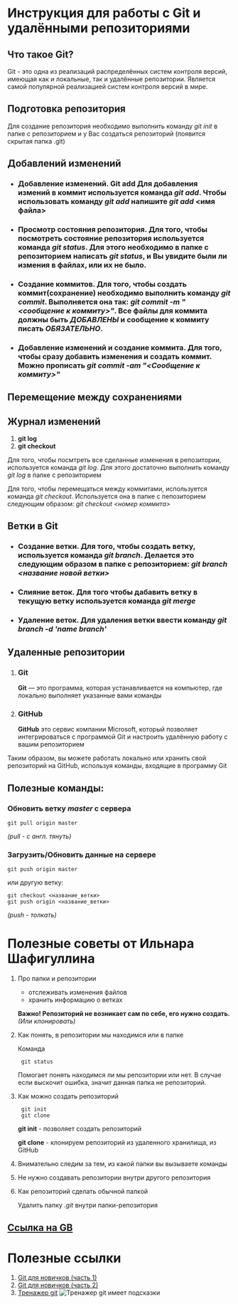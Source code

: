 # Инструкция для работы с Git и удалёнными репозиториями
## __Что такое Git?__
Git - это одна из реализаций распределённых систем контроля версий, имеющая как и локальные, так и удалённые репозитории. Является самой популярной реализацией систем контроля версий в мире.

## __Подготовка репозитория__
Для создание репозитория необходимо выполнить команду  *git init*  в папке с репозиторием и у Вас создаться репозиторий (появится скрытая папка .git)

## __Добавлений изменений__

* ### __Добавление изменений.__ Git add Для добавления измений в коммит используется команда *git add*. Чтобы использовать команду *git add* напишите *git add* <имя файла>

* ### __Просмотр состояния репозитория.__ Для того, чтобы посмотреть состояние репозитория используется команда *git status*. Для этого необходимо в папке с репозиторием написать *git status*, и Вы увидите были ли измения в файлах, или их не было.

* ### __Создание коммитов.__ Для того, чтобы создать коммит(сохранение) необходимо выполнить команду *git commit*. Выполняется она так: *git commit -m "<сообщение к коммиту>"*. Все файлы для коммита должны быть ***ДОБАВЛЕНЫ*** и сообщение к коммиту писать ***ОБЯЗАТЕЛЬНО***.

* ### __Добавление изменений и создание коммита.__  Для того, чтобы сразу добавить изменения и создать коммит. Можно прописать *git commit -am "<Сообщение к коммиту>"*

## Перемещение между сохранениями

## Журнал изменений
1. __git log__
2. __git checkout__

Для того, чтобы посмтреть все сделанные изменения в репозитории, используется команда *git log*. Для этого достаточно выполнить команду *git log* в папке с репозиторием

Для того, чтобы перемещаться между коммитами, используется команда *git checkout*. Используется она в папке с пепозиторием следующим образом: *git checkout <номер коммита>*



## Ветки в Git
* ### __Создание ветки.__ Для того, чтобы создать ветку, используется команда *git branch*. Делается это следующим образом в папке с репозиторием: *git branch <название новой ветки>*

* ### __Слияние веток.__ Для того чтобы дабавить ветку в текущую ветку используется команда *git merge*

* ### __Удаление веток.__ Для удаления ветки ввести команду *git branch -d 'name branch'*

## Удаленные репозитории
1. ### Git 
    **Git** — это программа, которая устанавливается на компьютер, где локально выполняет
указанные вами команды
2. ### GitHub
    **GitHub** это сервис компании Microsoft, который позволяет интегрироваться с
программой Git и настроить удалённую работу с вашим репозиторием

Таким образом, вы можете работать локально или хранить свой репозиторий на GitHub,
используя команды, входящие в программу Git

## Полезные команды:
    
### Обновить ветку *master* с сервера

    git pull origin master 

*(pull - c англ. тянуть)*

### Загрузить/Обновить данные на сервере

    git push origin master

или другую ветку:

    git checkout <название_ветки>
    git push origin <название_ветки>

*(push - толкать)*


# Полезные советы от Ильнара Шафигуллина 

1. Про папки и репозитории
    + отслеживать изменения файлов
    + хранить информацию о ветках

    **Важно! Репозиторий не возникает сам по себе, его нужно создать.** *(Или клонировать)*

2. Как понять, в репозитории мы находимся или в папке
    
    Команда

        git status
    Помогает понять находимся ли мы репозитории или нет. В случае если выскочит ошибка, значит данная папка не репозиторий.
3. Как можно создать репозиторий

        git init
        git clone
    **git init** - позволяет создать репозиторий 

    **git clone** - клонируем репозиторий из удаленного хранилища, из GitHub
4.  Внимательно следим за тем, из какой папки вы вызываете команды

5. Не нужно создавать репозитории внутри другого репозитория

6. Как репозиторий сделать обычной папкой
    
    Удалить папку *.git* внутри папки-репозитория

## [Ссылка на GB](https://gb.ru/posts/soveti-pro-git)



# Полезные ссылки
1. [Git для новичков (часть 1)](https://habr.com/ru/post/541258/)
2. [Git для новичков (часть 2)](https://habr.com/ru/post/542616/)
3. [Тренажер git](https://learngitbranching.js.org/?locale=ru_RU) ![Тренажер git имеет подсказки](/scrshot_git_trainer.png)



